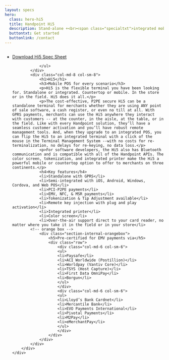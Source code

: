 ```yaml
---
layout: specs
hero: 
  class: hero-hi5
  title: Handpoint Hi5
  description: Stand-alone +<br><span class="specialtxt">integrated mobile</span>
  buttontxt: Get started
  buttonlink: /contact
---
```

<div class="section section-internal">
	<div class="container">
		<div class="row">
			<div class="col-md-3 col-sm-3 section-internal-left">
				<img src="https://handpoint.imgix.net/Website%20refresh%20photos/product-images/Hi5.png" class="img-responsive" alt=""/> 
				<ul>
					<li><a class="btn btn-default bt-custom-out" href="https://handpoint.imgix.net/Website%20refresh%20photos/spec-sheets/SpecSheets_Hi5Standalone_Oct19.pdf" role="button">Download Hi5 Spec Sheet</a></li>

				</ul>
			</div>
			<div class="col-md-8 col-sm-8">
				<h1>Hi5</h1>
				<h3>Mobile POS for every scenario</h3>
				<p>Hi5 is the flexible terminal you have been looking for. Standalone or integrated. Countertop or mobile. In the store or in the field. Hi5 does it all.</p>
				<p>The cost-effective, P2PE secure Hi5 can be a standalone terminal for merchants whether they are using ANY point of sale software, a cash register, or even no till at all. With GPRS payments, merchants can use the Hi5 anywhere they interact with customers -- at the counter, in the aisle, at the table, or in the field. Like with every Handpoint solution, they’ll have a seamless customer activation and you’ll have robust remote management tools. And, when they upgrade to an integrated POS, you can flip the Hi5 to an integrated terminal with a click of the mouse in the Terminal Management System --with no costs for re-terminalization, no delays for re-keying, no data loss.</p>
				<p>For software developers, the Hi5 also has Bluetooth communication and is compatible with all of the Handpoint APIs. The color screen, tokenization, and integrated printer make the Hi5 a powerful mobile or countertop option to offer to merchants on three continents.</p>
				<h4>Key features</h4>
				<li>Standalone with GPRS</li>
				<li>Semi-integrated with iOS, Android, Windows, Cordova, and Web POS</li>
				<li>PCI-P2PE payments</li>
				<li>EMV, NFC, & MSR payments</li>
				<li>Tokenization & Tip Adjustment available</li>
				<li>Remote key injection with plug and play activation</li>
				<li>Integrated printer</li>
				<li>Color screen</li>
				<li>Over-the-air support direct to your card reader, no matter where you take it in the field or in your store</li>
			<!-- orange box -->
				<div class="section-internal-orangebox">
					<h5>Pre-certified for EMV payments via</h5>
					<div class="row">
						<div class="col-md-6 col-sm-6">
						<ul>
						<li>Paysafe</li>
						<li>ACI Worldwide (Postillion)</li>
						<li>Worldpay (Vantiv Core)</li>
						<li>TSYS (Host Capture)</li>
						<li>First Data OmniPay</li>
						<li>Borgun</li>
						</ul>
						</div>
						<div class="col-md-6 col-sm-6">
						<ul>
						<li>Lloyd’s Bank Cardnet</li>
						<li>Mercantile Bank</li>
						<li>EVO Payments International</li>
						<li>Pivotal Payments</li>	
						<li>M2Pay</li>
						<li>eMerchantPay</li>
						</ul>
						</div>
					</div>
				</div>
			</div>
		</div>
	</div>
</div>
